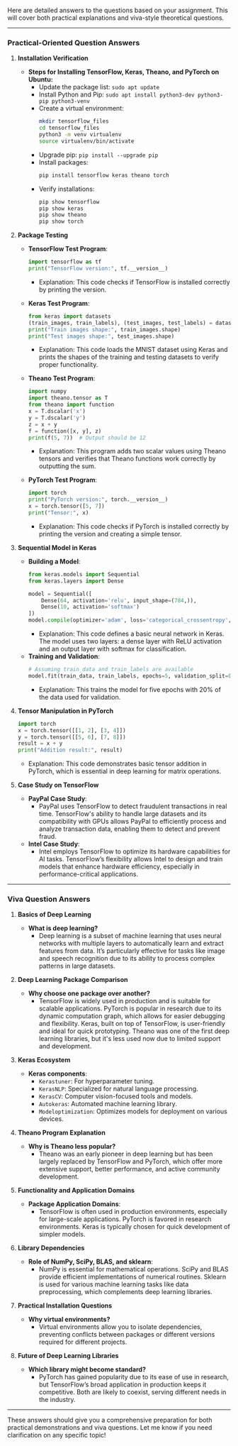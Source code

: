 Here are detailed answers to the questions based on your assignment. This will cover both practical explanations and viva-style theoretical questions. 

---

### **Practical-Oriented Question Answers**

1. **Installation Verification**
   - **Steps for Installing TensorFlow, Keras, Theano, and PyTorch on Ubuntu:**
     - Update the package list: `sudo apt update`
     - Install Python and Pip: `sudo apt install python3-dev python3-pip python3-venv`
     - Create a virtual environment:
       ```bash
       mkdir tensorflow_files
       cd tensorflow_files
       python3 -m venv virtualenv
       source virtualenv/bin/activate
       ```
     - Upgrade pip: `pip install --upgrade pip`
     - Install packages:
       ```bash
       pip install tensorflow keras theano torch
       ```
     - Verify installations:
       ```bash
       pip show tensorflow
       pip show keras
       pip show theano
       pip show torch
       ```

2. **Package Testing**

   - **TensorFlow Test Program**:
     ```python
     import tensorflow as tf
     print("TensorFlow version:", tf.__version__)
     ```
     - Explanation: This code checks if TensorFlow is installed correctly by printing the version.

   - **Keras Test Program**:
     ```python
     from keras import datasets
     (train_images, train_labels), (test_images, test_labels) = datasets.mnist.load_data()
     print("Train images shape:", train_images.shape)
     print("Test images shape:", test_images.shape)
     ```
     - Explanation: This code loads the MNIST dataset using Keras and prints the shapes of the training and testing datasets to verify proper functionality.

   - **Theano Test Program**:
     ```python
     import numpy
     import theano.tensor as T
     from theano import function
     x = T.dscalar('x')
     y = T.dscalar('y')
     z = x + y
     f = function([x, y], z)
     print(f(5, 7))  # Output should be 12
     ```
     - Explanation: This program adds two scalar values using Theano tensors and verifies that Theano functions work correctly by outputting the sum.

   - **PyTorch Test Program**:
     ```python
     import torch
     print("PyTorch version:", torch.__version__)
     x = torch.tensor([5, 7])
     print("Tensor:", x)
     ```
     - Explanation: This code checks if PyTorch is installed correctly by printing the version and creating a simple tensor.

3. **Sequential Model in Keras**
   - **Building a Model**:
     ```python
     from keras.models import Sequential
     from keras.layers import Dense
     
     model = Sequential([
         Dense(64, activation='relu', input_shape=(784,)),
         Dense(10, activation='softmax')
     ])
     model.compile(optimizer='adam', loss='categorical_crossentropy', metrics=['accuracy'])
     ```
     - Explanation: This code defines a basic neural network in Keras. The model uses two layers: a dense layer with ReLU activation and an output layer with softmax for classification.
   - **Training and Validation**:
     ```python
     # Assuming train_data and train_labels are available
     model.fit(train_data, train_labels, epochs=5, validation_split=0.2)
     ```
     - Explanation: This trains the model for five epochs with 20% of the data used for validation.

4. **Tensor Manipulation in PyTorch**
   ```python
   import torch
   x = torch.tensor([[1, 2], [3, 4]])
   y = torch.tensor([[5, 6], [7, 8]])
   result = x + y
   print("Addition result:", result)
   ```
   - Explanation: This code demonstrates basic tensor addition in PyTorch, which is essential in deep learning for matrix operations.

5. **Case Study on TensorFlow**
   - **PayPal Case Study**:
     - PayPal uses TensorFlow to detect fraudulent transactions in real time. TensorFlow's ability to handle large datasets and its compatibility with GPUs allows PayPal to efficiently process and analyze transaction data, enabling them to detect and prevent fraud.
   - **Intel Case Study**:
     - Intel employs TensorFlow to optimize its hardware capabilities for AI tasks. TensorFlow’s flexibility allows Intel to design and train models that enhance hardware efficiency, especially in performance-critical applications.

---

### **Viva Question Answers**

1. **Basics of Deep Learning**
   - **What is deep learning?**
     - Deep learning is a subset of machine learning that uses neural networks with multiple layers to automatically learn and extract features from data. It’s particularly effective for tasks like image and speech recognition due to its ability to process complex patterns in large datasets.

2. **Deep Learning Package Comparison**
   - **Why choose one package over another?**
     - TensorFlow is widely used in production and is suitable for scalable applications. PyTorch is popular in research due to its dynamic computation graph, which allows for easier debugging and flexibility. Keras, built on top of TensorFlow, is user-friendly and ideal for quick prototyping. Theano was one of the first deep learning libraries, but it's less used now due to limited support and development.

3. **Keras Ecosystem**
   - **Keras components**:
     - `Kerastuner`: For hyperparameter tuning.
     - `KerasNLP`: Specialized for natural language processing.
     - `KerasCV`: Computer vision-focused tools and models.
     - `Autokeras`: Automated machine learning library.
     - `Modeloptimization`: Optimizes models for deployment on various devices.

4. **Theano Program Explanation**
   - **Why is Theano less popular?**
     - Theano was an early pioneer in deep learning but has been largely replaced by TensorFlow and PyTorch, which offer more extensive support, better performance, and active community development.

5. **Functionality and Application Domains**
   - **Package Application Domains**:
     - TensorFlow is often used in production environments, especially for large-scale applications. PyTorch is favored in research environments. Keras is typically chosen for quick development of simpler models.

6. **Library Dependencies**
   - **Role of NumPy, SciPy, BLAS, and sklearn**:
     - NumPy is essential for mathematical operations. SciPy and BLAS provide efficient implementations of numerical routines. Sklearn is used for various machine learning tasks like data preprocessing, which complements deep learning libraries.

7. **Practical Installation Questions**
   - **Why virtual environments?**
     - Virtual environments allow you to isolate dependencies, preventing conflicts between packages or different versions required for different projects.

8. **Future of Deep Learning Libraries**
   - **Which library might become standard?**
     - PyTorch has gained popularity due to its ease of use in research, but TensorFlow’s broad application in production keeps it competitive. Both are likely to coexist, serving different needs in the industry.

---

These answers should give you a comprehensive preparation for both practical demonstrations and viva questions. Let me know if you need clarification on any specific topic!